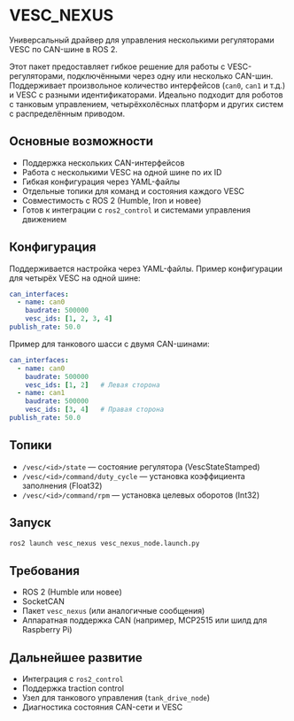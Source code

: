 # VESC_NEXUS

Универсальный драйвер для управления несколькими регуляторами VESC по CAN-шине в ROS 2.

Этот пакет предоставляет гибкое решение для работы с VESC-регуляторами, подключёнными через одну или несколько CAN-шин. Поддерживает произвольное количество интерфейсов (`can0`, `can1` и т.д.) и VESC с разными идентификаторами. Идеально подходит для роботов с танковым управлением, четырёхколёсных платформ и других систем с распределённым приводом.

## Основные возможности

- Поддержка нескольких CAN-интерфейсов
- Работа с несколькими VESC на одной шине по их ID
- Гибкая конфигурация через YAML-файлы
- Отдельные топики для команд и состояния каждого VESC
- Совместимость с ROS 2 (Humble, Iron и новее)
- Готов к интеграции с `ros2_control` и системами управления движением

## Конфигурация

Поддерживается настройка через YAML-файлы. Пример конфигурации для четырёх VESC на одной шине:

```yaml
can_interfaces:
  - name: can0
    baudrate: 500000
    vesc_ids: [1, 2, 3, 4]
publish_rate: 50.0
```

Пример для танкового шасси с двумя CAN-шинами:

```yaml
can_interfaces:
  - name: can0
    baudrate: 500000
    vesc_ids: [1, 2]   # Левая сторона
  - name: can1
    baudrate: 500000
    vesc_ids: [3, 4]   # Правая сторона
publish_rate: 50.0
```

## Топики

- `/vesc/<id>/state` — состояние регулятора (VescStateStamped)
- `/vesc/<id>/command/duty_cycle` — установка коэффициента заполнения (Float32)
- `/vesc/<id>/command/rpm` — установка целевых оборотов (Int32)

## Запуск

```bash
ros2 launch vesc_nexus vesc_nexus_node.launch.py
```

## Требования

- ROS 2 (Humble или новее)
- SocketCAN
- Пакет `vesc_nexus` (или аналогичные сообщения)
- Аппаратная поддержка CAN (например, MCP2515 или шилд для Raspberry Pi)

## Дальнейшее развитие

- Интеграция с `ros2_control`
- Поддержка traction control
- Узел для танкового управления (`tank_drive_node`)
- Диагностика состояния CAN-сети и VESC